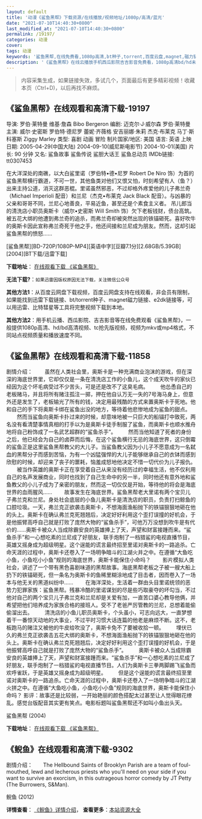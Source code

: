 ```yaml
---
layout: default
title: '动漫《鲨鱼黑帮》下载资源/在线播放/视频地址/1080p/高清/蓝光'
date: "2021-07-10T14:40:30+0800"
last_modified_at: "2021-07-10T14:40:30+0800"
permalink: /19197/
categories: 动漫
cover:
tags: 动漫
keywords: '鲨鱼黑帮,在线免费看,1080p高清,bt种子,torrent,百度云盘,magnet,磁力链,迅雷下载资源'
description: '《鲨鱼黑帮》在线云播放手机西瓜影院吉吉影音免费看，1080p高清bd/hd未删减完整版和tc抢先枪版，mkv/mp4格式，附带bt/torrent种子、magnet/磁力链、百度云盘、网盘资源迅雷下载链接'
---
```


>内容采集生成，如果链接失效，多试几个，页面最后有更多精彩视频！收藏本页（Ctrl+D)，以后再找不麻烦。


## 《鲨鱼黑帮》在线观看和高清下载-19197

导演: 罗伯·莱特曼 维基·詹森 Bibo Bergeron 编剧: 迈克尔·J·威尔森 罗伯·莱特曼 主演: 威尔·史密斯 罗伯特·德尼罗 蕾妮·齐薇格 安吉丽娜·朱莉 杰克·布莱克 马丁·斯科塞斯 Ziggy Marley 类型: 喜剧 动画 冒险 制片国家/地区: 美国 语言: 英语 上映日期: 2005-04-29(中国大陆) 2004-09-10(威尼斯电影节) 2004-10-01(美国) 片长: 90 分钟 又名: 鲨鱼故事 鲨鱼传说 鲨胆大话王 鲨鱼总动员 IMDb链接: tt0307453

在大洋深处的南礁，以大白鲨里诺（罗伯特•德•尼罗 Robert De Niro 饰）为首的鲨鱼黑帮横行霸道，不可一世，其他鱼类对他们又恨又怕，时刻希望有人（鱼？）出来主持公道，消灭这群恶棍。里诺虽然邪恶，不过却格外疼爱他的儿子弗兰奇（Michael Imperioli 配音）和兰尼（杰克•布莱克 Jack Black 配音）。与凶暴的父亲和哥哥不同，兰尼心地善良，平易近鱼，甚至还是个素食主义者。 吊儿郎当的清洗店小职员奥斯卡（威尔•史密斯 Will Smith 饰）欠下老板钱财，债台高筑。被五花大绑的他遭到弗兰奇的追杀，而弗兰奇却被突然出现的铁锚砸死。喜好吹牛的奥斯卡因此宣称弗兰奇死于他之手，他还间接和兰尼成为朋友。然而，这却引起鲨鱼黑帮的愤怒……


[鲨鱼黑帮][BD-720P/1080P-MP4][英语中字][豆瓣7.1分][2.68GB/5.39GB][2004][BT下载/迅雷下载]

**下载地址**： [在线观看下载 《鲨鱼黑帮》](https://www.btdx8.com/torrent/syhb_2004.html) 


**无法下载?**：`如果迅雷因版权原因无法下载，关注微信公众号 `

**其他方法1**：从百度云网盘下载视频，百度云网盘支持在线观看，非会员有限制，如果能找到迅雷下载链接、bt/torrent种子、magnet磁力链接、e2dk链接等，可以用迅雷、比特彗星等工具将完整视频下载到本地。

**其他方法2**：用手机云播、西瓜影院、吉吉影音等在线免费观看《鲨鱼黑帮》，一般提供1080p高清、hd/bd高清视频、tc抢先版视频，视频为mkv或mp4格式，不同站点视频质量和播放速度不同。


## 《鲨鱼黑帮》在线观看和高清下载-11858

剧情介绍： 　　虽然在人类社会里，奥斯卡是一种充满商业泡沫的游戏，但在深深的海底世界里，它却仅仅是一条在清洗店工作的小鱼儿，这个成天吹牛的家伙已经因为这个坏毛病受过不少苦头，可是还是改不了这臭毛病。 　　他怂恿自己的老板赌马，并且将所有赌注孤注一掷，押在他自认万无一失的7号海马身上，但意外还是发生了，老板输光了所有的钱，决定用最残酷的方式来置奥斯卡于死地。他和自己的手下将奥斯卡绑在鲨鱼出没的地方，等待着他悲惨地成为鲨鱼的甜点。 　　然而当鲨鱼向奥斯卡扑过来的时候，却意味地被一只巨大的船锚打中致死，两名没有看清楚事情真相的打手以为是奥斯卡徒手制服了鲨鱼，而奥斯卡也顺水推舟地将自己粉饰成了一名武艺超群的“鲨鱼杀手”。 　　然而当他知道了死者的身份之后，他已经会为自己的卤莽而后悔，在这个鲨鱼横行无忌的海底世界，这只倒霉的鲨鱼正是这里鲨鱼黑帮教父的大儿子。当鲨鱼教父因为小儿子不愿意成为一名弑血的黑帮分子而感到苦恼，为有一个凶猛强悍的大儿子能够继承自己的衣钵而感到欣慰的时候，却迎来了丧子的噩耗，恼羞成怒地他决定不惜一切代价为儿子报仇。 　　被当作英雄的奥斯卡正在享受着自己从来没有经历过的幸福生活，他不仅利用自己的名声发展商业，同时也找到了自己生命中的另一半，同时他还有意外地和鲨鱼教父的小儿子成为了亲密的朋友，然而这一切仅仅是开始，等待他的将会是海底世界的血雨腥风…… 　　故事发生在海底世界。鲨鱼黑帮老大里诺有两个宝贝儿子弗兰克和兰尼。身处社会底层的小鱼儿奥斯卡是清洗店的职员，负责打扫鲸鱼的口腔垃圾。一天，弗兰克正欲袭击奥斯卡，不想海面渔船抛下的铁锚狠狠地砸在他的头上。奥斯卡在确认弗兰克死翘翘后，决定好好利用这个歪打误撞的好机会，于是他振臂高呼自己就是打败了庞然大物的“鲨鱼杀手”，可他万万没想到吹牛是有代价的……奥斯卡被众人当成除霸安良的英雄捧上了天，声望和财富接踵而来。“鲨鱼杀手”和一心想吃素的兰尼成了好朋友，联手炮制了一档猎鲨的电视直播节目，英雄又摇身成为超级明星。这个逞能的谎言最终招至里诺对奥斯卡的一路追杀。亡命天涯的过程中，奥斯卡还卷入了一场明争暗斗的江湖火并之中。在遵循“大鱼吃小鱼，小鱼吃小小鱼”规则的海底世界，奥斯卡能保住小命吗？ 　　影片模拟人类社会，讲述了一个带有黑色喜剧味道的黑帮故事。海底黑帮老板之子被一艘大船上扔下的铁锚砸死，但一条名为奥斯卡的鱼稀里糊涂地成了目击者，因而卷入了一场本与他无关的黑道纠纷中…… 　　在海洋深处，生活着一群由头目里诺统领的恶势力犯罪家族：鲨鱼黑帮。残暴冷酷的里诺谋划的尽是些巧取豪夺的坏勾当，不过他对自己的两个宝贝儿子弗兰克和兰尼却是关爱有加，一直苦口婆心教导他俩，并希望把他们培养成为家族合格的接班人。受不了老爸严厉管教的兰尼，总想着能偷偷溜出去。 　　清洗店的小鱼儿职员奥斯卡，个头虽小，可志向远大，一直梦想着干一番惊天动地的大事业，不过平时习惯大话连篇的他老是麻烦不断。这不，老板跑马的赌注又被他的牛皮给吹没了，奥斯卡免不了要被收拾一顿。 　　埋伏已久的弗兰克正欲袭击五花大绑的奥斯卡，不想海面渔船抛下的铁锚狠狠地砸在他的头上。奥斯卡在确认弗兰克死翘翘后，决定好好利用这个歪打误撞的好机会，于是他振臂高呼自己就是打败了庞然大物的“鲨鱼杀手”。 　　奥斯卡被众人当成除霸安良的英雄捧上了天，声望和财富接踵而来。“鲨鱼杀手”和一心想吃素的兰尼成了好朋友，联手炮制了一档猎鲨的电视直播节目。人们为奥斯卡三拳两脚踢飞鲨鱼而欢呼雀跃，于是英雄又摇身成为超级明星。 　　但是这个逞能的谎言最终招至里诺对奥斯卡的一路追杀。亡命天涯的过程中，奥斯卡还卷入了一场明争暗斗的江湖火拼之中。在遵循“大鱼吃小鱼，小鱼吃小小鱼”规则的海底世界，奥斯卡能保住小命吗？ 影评：故事还是比较弱，一开始艳丽的颜色搭配太过甚至让人觉得眼花缭乱。感觉台版配音其实更有笑点。电影标题叫鲨鱼黑帮还不如叫小鱼出头天。


鲨鱼黑帮 (2004)

**下载地址**： [在线观看下载 《鲨鱼黑帮》](https://www.btbtdy.me/btdy/dy7410.html) 


## 《鲵鱼》在线观看和高清下载-9302

剧情介绍：　　The Hellbound Saints of Brooklyn Parish are a team of foul-mouthed, lewd and lecherous priests who you'll need on your side if you want to survive an exorcism, in this outrageous horror comedy by JT Petty (The Burrowers, S&Man).


鲵鱼 (2012)

**详情查看**： [《鲵鱼》详情介绍](/movie/9302/)， **查看更多**：[本站资源大全](/movie/t/all/)

